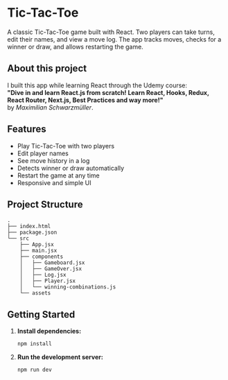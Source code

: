 # Tic-Tac-Toe

A classic Tic-Tac-Toe game built with React. Two players can take turns, edit their names, and view a move log. The app tracks moves, checks for a winner or draw, and allows restarting the game.

## About this project

I built this app while learning React through the Udemy course:  
**"Dive in and learn React.js from scratch! Learn React, Hooks, Redux, React Router, Next.js, Best Practices and way more!"**  
by *Maximilian Schwarzmüller*.

## Features

- Play Tic-Tac-Toe with two players
- Edit player names
- See move history in a log
- Detects winner or draw automatically
- Restart the game at any time
- Responsive and simple UI

## Project Structure
```
.
├── index.html
├── package.json
└── src
    ├── App.jsx
    ├── main.jsx
    ├── components
    │   ├── Gameboard.jsx
    │   ├── GameOver.jsx
    │   ├── Log.jsx
    │   ├── Player.jsx
    │   └── winning-combinations.js
    └── assets
```

## Getting Started

1. **Install dependencies:**
    ```bash
    npm install
    ```

2. **Run the development server:**
    ```bash
    npm run dev
    ```